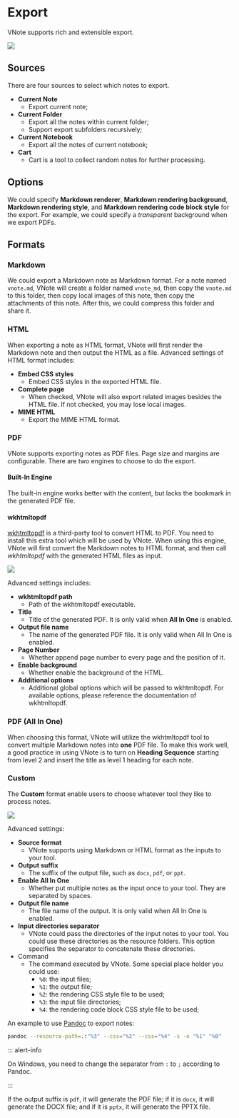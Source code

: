 # Export
VNote supports rich and extensible export.

![](_v_images/_1522153820_1561893453.png)

## Sources
There are four sources to select which notes to export.

- **Current Note**
    - Export current note;
- **Current Folder**
    - Export all the notes within current folder;
    - Support export subfolders recursively;
- **Current Notebook**
    - Export all the notes of current notebook;
- **Cart**
    - Cart is a tool to collect random notes for further processing.

## Options
We could specify **Markdown renderer**, **Markdown rendering background**, **Markdown rendering style**, and **Markdown rendering code block style** for the export. For example, we could specify a *transparent* background when we export PDFs.

## Formats
### Markdown
We could export a Markdown note as Markdown format. For a note named `vnote.md`, VNote will create a folder named `vnote_md`, then copy the `vnote.md` to this folder, then copy local images of this note, then copy the attachments of this note. After this, we could compress this folder and share it.

### HTML
When exporting a note as HTML format, VNote will first render the Markdown note and then output the HTML as a file. Advanced settings of HTML format includes:

- **Embed CSS styles**
    - Embed CSS styles in the exported HTML file.
- **Complete page**
    - When checked, VNote will also export related images besides the HTML file. If not checked, you may lose local images.
- **MIME HTML**
    - Export the MIME HTML format.

### PDF
VNote supports exporting notes as PDF files. Page size and margins are configurable. There are two engines to choose to do the export.

#### Built-In Engine
The built-in engine works better with the content, but lacks the bookmark in the generated PDF file.

#### wkhtmltopdf
[wkhtmltopdf](https://wkhtmltopdf.org/) is a third-party tool to convert HTML to PDF. You need to install this extra tool which will be used by VNote. When using this engine, VNote will first convert the Markdown notes to HTML format, and then call *wkhtmltopdf* with the generated HTML files as input.

![](_v_images/_1522239414_1120116148.png)

Advanced settings includes:

- **wkhtmltopdf path**
    - Path of the wkhtmltopdf executable.
- **Title**
    - Title of the generated PDF. It is only valid when **All In One** is enabled.
- **Output file name**
    - The name of the generated PDF file. It is only valid when All In One is enabled.
- **Page Number**
    - Whether append page number to every page and the position of it.
- **Enable background**
    - Whether enable the background of the HTML.
- **Additional options**
    - Additional global options which will be passed to wkhtmltopdf. For available options, please reference the documentation of wkhtmltopdf.

### PDF (All In One)
When choosing this format, VNote will utilize the wkhtmltopdf tool to convert multiple Markdown notes into **one** PDF file. To make this work well, a good practice in using VNote is to turn on **Heading Sequence** starting from level 2 and insert the title as level 1 heading for each note.

### Custom
The **Custom** format enable users to choose whatever tool they like to process notes.

![](_v_images/_1522240083_877026964.png)

Advanced settings:

- **Source format**
    - VNote supports using Markdown or HTML format as the inputs to your tool.
- **Output suffix**
    - The suffix of the output file, such as `docx`, `pdf`, or `ppt`.
- **Enable All In One**
    - Whether put multiple notes as the input once to your tool. They are separated by spaces.
- **Output file name**
    - The file name of the output. It is only valid when All In One is enabled.
- **Input directories separator**
    - VNote could pass the directories of the input notes to your tool. You could use these directories as the resource folders. This option specifies the separator to concatenate these directories.
- Command
    - The command executed by VNote. Some special place holder you could use:
        - `%0`: the input files;
        - `%1`: the output file;
        - `%2`: the rendering CSS style file to be used;
        - `%3`: the input file directories;
        - `%4`: the rendering code block CSS style file to be used;

An example to use [Pandoc](http://pandoc.org) to export notes:

```sh
pandoc --resource-path=.:"%3" --css="%2" --css="%4" -s -o "%1" "%0"
```

::: alert-info

On Windows, you need to change the separator from `:` to `;` according to Pandoc.

:::

If the output suffix is `pdf`, it will generate the PDF file; if it is `docx`, it will generate the DOCX file; and if it is `pptx`, it will generate the PPTX file.